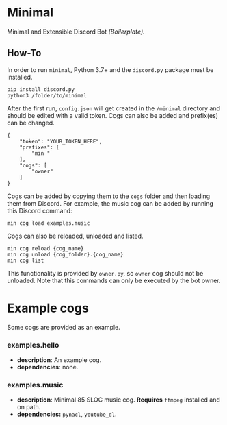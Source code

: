 # Minimal
Minimal and Extensible Discord Bot *(Boilerplate).*

## How-To
In order to run `minimal`, Python 3.7+ and the `discord.py` package must be installed.

    pip install discord.py
    python3 /folder/to/minimal

After the first run, `config.json` will get created in the `/minimal` directory and should be edited with a valid token. Cogs can also be added and prefix(es) can be changed.

    {
        "token": "YOUR_TOKEN_HERE",
        "prefixes": [
            "min "
        ],
        "cogs": [
            "owner"
        ]
    }

Cogs can be added by copying them to the `cogs` folder and then loading them from Discord. For example, the music cog can be added by running this Discord command:

    min cog load examples.music

Cogs can also be reloaded, unloaded and listed.

    min cog reload {cog_name}
    min cog unload {cog_folder}.{cog_name}
    min cog list

This functionality is provided by `owner.py`, so `owner` cog should not be unloaded. Note that this commands can only be executed by the bot owner.

# Example cogs
Some cogs are provided as an example.

### examples.hello
* **description**: An example cog.
* **dependencies**: none.

### examples.music
* **description**: Minimal 85 SLOC music cog. **Requires** `ffmpeg` installed and on path.
* **dependencies:** `pynacl`, `youtube_dl`.
